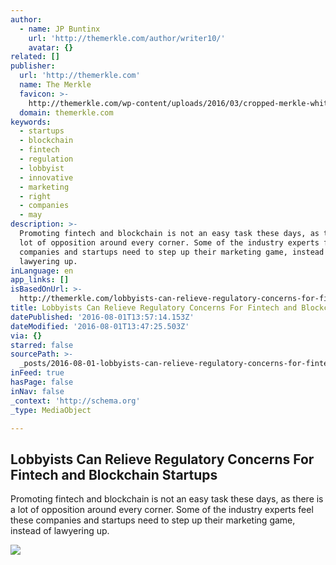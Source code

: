 ```yaml
---
author:
  - name: JP Buntinx
    url: 'http://themerkle.com/author/writer10/'
    avatar: {}
related: []
publisher:
  url: 'http://themerkle.com'
  name: The Merkle
  favicon: >-
    http://themerkle.com/wp-content/uploads/2016/03/cropped-merkle-white-1-192x192.png
  domain: themerkle.com
keywords:
  - startups
  - blockchain
  - fintech
  - regulation
  - lobbyist
  - innovative
  - marketing
  - right
  - companies
  - may
description: >-
  Promoting fintech and blockchain is not an easy task these days, as there is a
  lot of opposition around every corner. Some of the industry experts feel these
  companies and startups need to step up their marketing game, instead of
  lawyering up.
inLanguage: en
app_links: []
isBasedOnUrl: >-
  http://themerkle.com/lobbyists-can-relieve-regulatory-concerns-for-fintech-and-blockchain-startups/
title: Lobbyists Can Relieve Regulatory Concerns For Fintech and Blockchain Startups
datePublished: '2016-08-01T13:57:14.153Z'
dateModified: '2016-08-01T13:47:25.503Z'
via: {}
starred: false
sourcePath: >-
  _posts/2016-08-01-lobbyists-can-relieve-regulatory-concerns-for-fintech-and-bl.md
inFeed: true
hasPage: false
inNav: false
_context: 'http://schema.org'
_type: MediaObject

---
```

<article style=""><h1>Lobbyists Can Relieve Regulatory Concerns For Fintech and Blockchain Startups</h1><p>Promoting fintech and blockchain is not an easy task these days, as there is a lot of opposition around every corner. Some of the industry experts feel these companies and startups need to step up their marketing game, instead of lawyering up.</p><img src="http://themerkle.com/wp-content/uploads/2016/08/shutterstock_307281650.jpg" /></article>